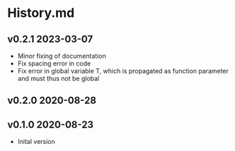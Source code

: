 # History.md

## v0.2.1 2023-03-07
- Minor fixing of documentation
- Fix spacing error in code
- Fix error in global variable T, which is propagated as function parameter and
  must thus not be global

## v0.2.0 2020-08-28

## v0.1.0 2020-08-23
- Inital version
